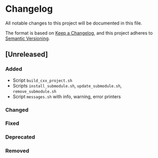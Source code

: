 # Changelog
All notable changes to this project will be documented in this file.

The format is based on [Keep a Changelog](https://keepachangelog.com/en/1.0.0/),
and this project adheres to [Semantic Versioning](https://semver.org/spec/v2.0.0.html).

## [Unreleased]

### Added

- Script `build_cxx_project.sh`
- Scripts `install_submodule.sh`, `update_submodule.sh`, `remove_submodule.sh`
- Script `messages.sh` with info, warning, error printers

### Changed

### Fixed

### Deprecated

### Removed
